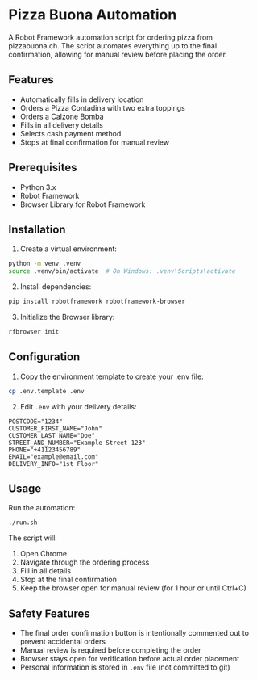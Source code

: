 # Pizza Buona Automation

A Robot Framework automation script for ordering pizza from pizzabuona.ch. The script automates everything up to the final confirmation, allowing for manual review before placing the order.

## Features

- Automatically fills in delivery location
- Orders a Pizza Contadina with two extra toppings
- Orders a Calzone Bomba
- Fills in all delivery details
- Selects cash payment method
- Stops at final confirmation for manual review

## Prerequisites

- Python 3.x
- Robot Framework
- Browser Library for Robot Framework

## Installation

1. Create a virtual environment:
```bash
python -m venv .venv
source .venv/bin/activate  # On Windows: .venv\Scripts\activate
```

2. Install dependencies:
```bash
pip install robotframework robotframework-browser
```

3. Initialize the Browser library:
```bash
rfbrowser init
```

## Configuration

1. Copy the environment template to create your .env file:
```bash
cp .env.template .env
```

2. Edit `.env` with your delivery details:
```env
POSTCODE="1234"
CUSTOMER_FIRST_NAME="John"
CUSTOMER_LAST_NAME="Doe"
STREET_AND_NUMBER="Example Street 123"
PHONE="+41123456789"
EMAIL="example@email.com"
DELIVERY_INFO="1st Floor"
```

## Usage

Run the automation:
```bash
./run.sh
```

The script will:
1. Open Chrome
2. Navigate through the ordering process
3. Fill in all details
4. Stop at the final confirmation
5. Keep the browser open for manual review (for 1 hour or until Ctrl+C)

## Safety Features

- The final order confirmation button is intentionally commented out to prevent accidental orders
- Manual review is required before completing the order
- Browser stays open for verification before actual order placement
- Personal information is stored in `.env` file (not committed to git)
